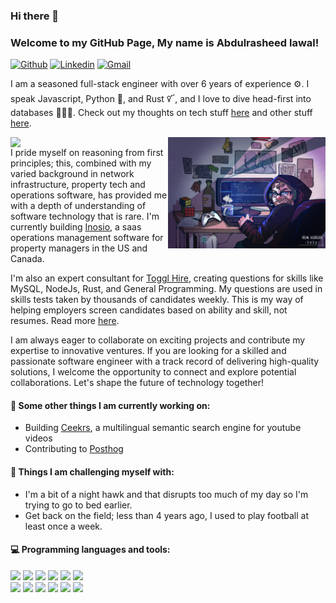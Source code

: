 ### Hi there 👋 
### Welcome to my GitHub Page, My name is Abdulrasheed lawal!

[![Github](https://img.shields.io/badge/-Github-000?style=flat&logo=Github&logoColor=white)](https://github.com/lawalbolaji)
[![Linkedin](https://img.shields.io/badge/-LinkedIn-blue?style=flat&logo=Linkedin&logoColor=white)](https://www.linkedin.com/in/abdulrasheed-lawal-16a2239a/)
[![Gmail](https://img.shields.io/badge/-Gmail-c14438?style=flat&logo=Gmail&logoColor=white)](mailto:lawalabdulrasheedbolaji@gmail.com)

I am a seasoned full-stack engineer with over 6 years of experience ⚙️. I speak Javascript, Python 🐍, and Rust 🜡, and I love to dive head-first into databases 👨🏽‍💻. Check out my thoughts on tech stuff [here](https://rasheedee.hashnode.dev/) and other stuff [here](https://lawalrasheed.medium.com/).

<img align="right" alt="img" src="https://github.com/lawalbolaji/lawalbolaji/blob/main/blob/cover_image.jpg" width="50%" height="auto" />
<img width="50%" align="right" src="https://github-readme-stats.vercel.app/api?username=lawalbolaji&show_icons=true&hide_border=true" />

I pride myself on reasoning from first principles; this, combined with my varied background in network infrastructure, property tech and operations software, has provided me with a depth of understanding of software technology that is rare. I'm currently building [Inosio](https://portal.inosio.com/), a saas operations management software for property managers in the US and Canada. 

I'm also an expert consultant for [Toggl Hire](https://toggl.com/hire/), creating questions for skills like MySQL, NodeJs, Rust, and General Programming. My questions are used in skills tests taken by thousands of candidates weekly. This is my way of helping employers screen candidates based on ability and skill, not resumes. Read more [here](https://toggl.com/hire/manifesto).

I am always eager to collaborate on exciting projects and contribute my expertise to innovative ventures. If you are looking for a skilled and passionate software engineer with a track record of delivering high-quality solutions, I welcome the opportunity to connect and explore potential collaborations. Let's shape the future of technology together!

#### 🌱 Some other things I am currently working on: 
- Building [Ceekrs](https://github.com/lawalbolaji/ceekrs), a multilingual semantic search engine for youtube videos
- Contributing to [Posthog](https://github.com/PostHog/posthog)

#### 🐾 Things I am challenging myself with:
- I'm a bit of a night hawk and that disrupts too much of my day so I'm trying to go to bed earlier.
- Get back on the field; less than 4 years ago, I used to play football at least once a week.

#### :computer: Programming languages and tools: 
<p>

<code><img width="10%" src="https://www.vectorlogo.zone/logos/javascript/javascript-ar21.svg"></code>
<code><img width="10%" src="https://www.vectorlogo.zone/logos/typescriptlang/typescriptlang-ar21.svg"></code>
<code><img width="10%" src="https://www.vectorlogo.zone/logos/python/python-ar21.svg"></code>
<code><img width="10%" src="https://www.vectorlogo.zone/logos/rust-lang/rust-lang-ar21.svg"></code>
<code><img width="10%" src="https://www.vectorlogo.zone/logos/python/python-ar21.svg"></code>
<code><img width="10%" src="https://www.vectorlogo.zone/logos/reactjs/reactjs-ar21.svg"></code>
<br />
<code><img width="10%" src="https://www.vectorlogo.zone/logos/djangoproject/djangoproject-ar21.svg"></code>
<code><img width="10%" src="https://www.vectorlogo.zone/logos/nodejs/nodejs-ar21.svg"></code>
<code><img width="10%" src="https://www.vectorlogo.zone/logos/nestjs/nestjs-ar21.svg"></code>
<code><img width="10%" src="https://www.vectorlogo.zone/logos/mysql/mysql-ar21.svg"></code>
<code><img width="10%" src="https://www.vectorlogo.zone/logos/mongodb/mongodb-ar21.svg"></code>
<code><img width="10%" src="https://www.vectorlogo.zone/logos/redis/redis-ar21.svg"></code>
</p>
